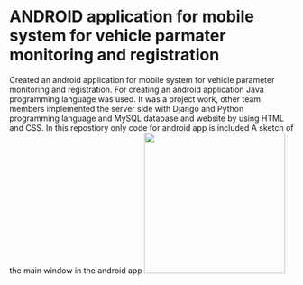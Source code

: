 # ANDROID application for mobile system for vehicle parmater monitoring and registration
Created an android application for mobile system for vehicle parameter monitoring and registration.
For creating an android application Java programming language was used.
It was a project work, other team members implemented the server side with Django and Python programming language and MySQL database and website by using HTML and CSS.
In this repostiory only code for android app is included
A sketch of the main window in the android app
<img src="https://github.com/user-attachments/assets/20484479-a71a-42c3-9d45-d6fcf4c549d3" width="250" length="250">

